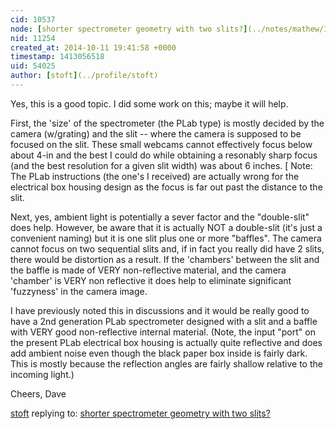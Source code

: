 ```yaml
---
cid: 10537
node: [shorter spectrometer geometry with two slits?](../notes/mathew/10-09-2014/shorter-spectrometer-geometry-with-two-slits)
nid: 11254
created_at: 2014-10-11 19:41:58 +0000
timestamp: 1413056518
uid: 54025
author: [stoft](../profile/stoft)
---
```


Yes, this is a good topic. I did some work on this; maybe it will help.

First, the 'size' of the spectrometer (the PLab type) is mostly decided by the camera (w/grating) and the slit -- where the camera is supposed to be focused on the slit. These small webcams cannot effectively focus below about 4-in and the best I could do while obtaining a resonably sharp focus (and the best resolution for a given slit width) was about 6 inches. [ Note: The PLab instructions (the one's I received) are actually wrong for the electrical box housing design as the focus is far out past the distance to the slit.

Next, yes, ambient light is potentially a sever factor and the "double-slit" does help. However, be aware that it is actually NOT a double-slit (it's just a convenient naming) but it is one slit plus one or more "baffles". The camera cannot focus on two sequential slits and, if in fact you really did have 2 slits, there would be distortion as a result. If the 'chambers' between the slit and the baffle is made of VERY non-reflective material, and the camera 'chamber' is VERY non reflective it does help to eliminate significant 'fuzzyness' in the camera image.

I have previously noted this in discussions and it would be really good to have a 2nd generation PLab spectrometer designed with a slit and a baffle with VERY good non-reflective internal material. (Note, the input "port" on the present PLab electrical box housing is actually quite reflective and does add ambient noise even though the black paper box inside is fairly dark. This is mostly because the reflection angles are fairly shallow relative to the incoming light.)

Cheers,
Dave


[stoft](../profile/stoft) replying to: [shorter spectrometer geometry with two slits?](../notes/mathew/10-09-2014/shorter-spectrometer-geometry-with-two-slits)

